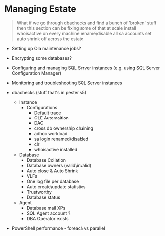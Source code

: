 # Managing Estate

> What if we go through dbachecks and find a bunch of 'broken' stuff then this section can be fixing some of that at scale
> install whoisactive on every machine
> rename\disable all sa accounts
> set auto shrink off across the estate

- Setting up Ola maintenance jobs?
- Encrypting some databases?
- Configuring and managing SQL Server instances (e.g. using SQL Server Configuration Manager)
- Monitoring and troubleshooting SQL Server instances

- dbachecks (stuff that's in pester v5)
  - Instance
    - Configurations
      - Default trace
      - OLE Automaition
      - DAC
      - cross db ownership chaining
      - adhoc workload
      - sa login renamed\disabled
      - clr
      - whoisactive installed
  - Database
    - Database Collation
    - Database owners (valid\invalid)
    - Auto close & Auto Shrink
    - VLFs
    - One log file per database
    - Auto create\update statistics
    - Trustworthy
    - Database status
  - Agent
    - Database mail XPs
    - SQL Agent account ?
    - DBA Operator exists

- PowerShell performance - foreach vs parallel